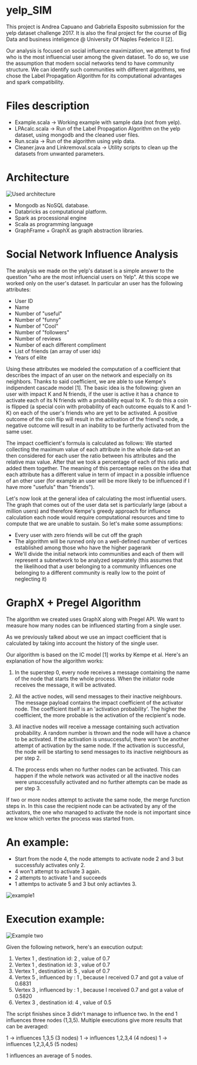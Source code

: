 # yelp_SIM
This project is Andrea Capuano and Gabriella Esposito submission for the yelp dataset challenge 2017. It is also the final project for the course of Big Data and business inteligence @ University Of Naples Federico II [2]. 

Our analysis is focused on social influence maximization, we attempt to find who is the most influencial user among the given dataset. To do so, we use the assumption that modern social networks tend to have community structure. We can identify such communities with different algorithms, we chose the Label Propagation Algorithm for its computational advantages and spark compatibility.

# Files description

 * Example.scala -> Working example with sample data (not from yelp).
 * LPAcalc.scala -> Run of the Label Propagation Algorithm on the yelp dataset, using mongodb and the cleaned user files.
 * Run.scala -> Run of the algorithm using yelp data.
 * Cleaner.java and Linkremoval.scala -> Utility scripts to clean up the datasets from unwanted parameters.
 
# Architecture

![Used architecture][arch]

[arch]: http://i.imgur.com/Yep1Zju.png "arch"

* Mongodb as NoSQL database.
* Databricks as computational platform.
* Spark as processional engine
* Scala as programming language
* GraphFrame + GraphX as graph abstraction libraries.
 
# Social Network Influence Analysis

The analysis we made on the yelp's dataset is a simple answer to the question "who are the most influencial users on Yelp". At this scope we worked only on the user's dataset. In particular an user has the following attributes:
  - User ID
  - Name
  - Number of "useful"
  - Number of "funny"
  - Number of "Cool"
  - Number of "followers"
  - Number of reviews
  - Number of each different compliment
  - List of friends (an array of user ids)
  - Years of elite

Using these attributes we modeled the computation of a coefficient that describes the impact of an user on the network and especially on its neighbors. Thanks to said coefficient, we are able to use Kempe's indipendent cascade model [1]. The basic idea is the following: given an user with impact K and N friends, if the user is active it has a chance to activate each of its N friends with a probability equal to K.  To do this a coin is flipped (a special coin with probability of each outcome equals to K and 1-K) on each of the user's friends who are yet to be activated. A positive outcome of the coin flip will result in the activation of the friend's node, a negative outcome will result in an inability to be furtherly activated from the same user.

The impact coefficient's formula is calculated as follows:
We started collecting the maximum value of each attribute in the whole data-set an then considered for each user the ratio between his attributes and the relative max value. After that we took a percentage of each of this ratio and added them together. The meaning of this percentage relies on the idea that each attribute has a different value in term of impact in a possible influence of an other user (for example an user will be more likely to be influenced if I have more "usefuls" than "friends").

Let's now look at the general idea of calculating the most influential users.
The graph that comes out of the user data set is particularly large (about a million users) and therefore Kempe's greedy approach for influence calculation each node would require computational resources and time to compute that we are unable to sustain. 
So let's make some assumptions:
- Every user with zero friends will be cut off the graph
- The algorithm will be runned only on a well-defined number of vertices established among those who have the higher pagerank
- We'll divide the initial network into communities and each of them will represent a subnetwork to be analyzed separately (this assumes that the likelihood that a user belonging to a community influences one belonging to a different community is really low to the point of neglecting it)


# GraphX + Pregel Algorithm

The algorithm we created uses GraphX along with Pregel API. We want to measure how many nodes can be influenced starting from a single user. 

As we previously talked about we use an impact coefficient that is calculated by taking into account the history of the single user. 

Our algorithm is based on the IC model [1] works by Kempe et al. 
Here's an explanation of how the algorithm works:

1. In the superstep 0, every node receives a message containing the name of the node that starts the whole process. When the initiator node receives the message, it will be activated.

2. All the active nodes, will send messages to their inactive neighbours. The message payload contains the impact coefficient of the activator node. The coefficient itself is an 'activation probability'. The higher the coefficient, the more probable is the activation of the recipient's node. 

3. All inactive nodes will receive a message containing such activation probability. A random number is thrown and the node will have a chance to be activated. If the activation is unsuccessful, there won't be another attempt of activation by the same node. If the activation is successful, the node will be starting to send messages to its inactive neighbours as per step 2.

4. The process ends when no further nodes can be activated. This can happen if the whole network was activated or all the inactive nodes were unsuccessfully activated and no further attempts can be made as per step 3. 

If two or more nodes attempt to activate the same node, the merge function steps in. In this case the recipient node can be activated by any of the activators, the one who managed to activate the node is not important since we know which vertex the process was started from.

# An example:

* Start from the node 4, the node attempts to activate node 2 and 3 but successfuly activates only 2.
* 4 won't attempt to activate 3 again.
* 2 attempts to activate 1 and succeeds
* 1 attemtps to activate 5 and 3 but only actiavtes 3. 

![example1][ex]

[ex]: https://thumbs.gfycat.com/ParallelBriskCapeghostfrog-size_restricted.gif "Example run"

# Execution example: 

![Example two][ex2]

[ex2]: http://i.imgur.com/zSLg8bl.png "Example two"

Given the following network, here's an execution output:

1. Vertex 1 , destination id: 2 , value of 0.7
2. Vertex 1 , destination id: 3 , value of 0.7
3. Vertex 1 , destination id: 5 , value of 0.7
4. Vertex 5 , influenced by : 1 , because I received 0.7 and got a value of 0.6831
5. Vertex 3 , influenced by : 1 , because I received 0.7 and got a value of 0.5820
6. Vertex 3 , destination id: 4 , value of 0.5

The script finishes since 3 didn't manage to influence two. In the end 1 influences three nodes (1,3,5). Multiple executions give more results that can be averaged:

1 -> influences 1,3,5 (3 nodes)
1 -> influences 1,2,3,4 (4 ndoes)
1 -> influences 1,2,3,4,5 (5 nodes)

1 influences an average of 5 nodes.




